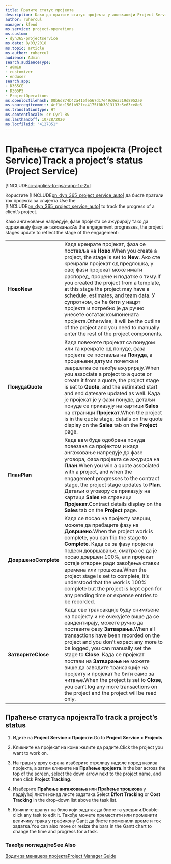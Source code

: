 ```yaml
---
title: Пратите статус пројекта
description: Како да пратите статус пројекта у апликацији Project Service
author: ruhercul
manager: kfend
ms.service: project-operations
ms.custom:
- dyn365-projectservice
ms.date: 8/03/2018
ms.topic: article
ms.author: ruhercul
audience: Admin
search.audienceType:
- admin
- customizer
- enduser
search.app:
- D365CE
- D365PS
- ProjectOperations
ms.openlocfilehash: 00b6d874b42a415fe567d17e49c0ea319d8952a0
ms.sourcegitcommit: 4cf1dc1561b92fca4175f0b3813133c5e63ce8e6
ms.translationtype: HT
ms.contentlocale: sr-Cyrl-RS
ms.lasthandoff: 10/28/2020
ms.locfileid: "4127851"
---
```

# <a name="track-a-projects-status-project-service"></a><span data-ttu-id="a3a0e-103">Праћење статуса пројекта (Project Service)</span><span class="sxs-lookup"><span data-stu-id="a3a0e-103">Track a project’s status (Project Service)</span></span>

[!INCLUDE[cc-applies-to-psa-app-1x-2x](../includes/cc-applies-to-psa-app-1x-2x.md)]

<span data-ttu-id="a3a0e-104">Користите [!INCLUDE[pn_dyn_365_project_service_auto](../includes/pn-dyn-365-project-service-auto.md)] да бисте пратили ток пројекта за клијента.</span><span class="sxs-lookup"><span data-stu-id="a3a0e-104">Use the [!INCLUDE[pn_dyn_365_project_service_auto](../includes/pn-dyn-365-project-service-auto.md)] to track the progress of a client’s project.</span></span>  

<span data-ttu-id="a3a0e-105">Како ангажовање напредује, фазе пројекта се ажурирају тако да одражавају фазу ангажовања:</span><span class="sxs-lookup"><span data-stu-id="a3a0e-105">As the engagement progresses, the project stages update to reflect the stage of the engagement:</span></span>  


|              |                                                                                                                                                                                                                                                                                                  |
|--------------|--------------------------------------------------------------------------------------------------------------------------------------------------------------------------------------------------------------------------------------------------------------------------------------------------|
|   <span data-ttu-id="a3a0e-106">**Ново**</span><span class="sxs-lookup"><span data-stu-id="a3a0e-106">**New**</span></span>    | <span data-ttu-id="a3a0e-107">Када креирате пројекат, фаза се поставља на **Ново**.</span><span class="sxs-lookup"><span data-stu-id="a3a0e-107">When you create a project, the stage is set to **New**.</span></span> <span data-ttu-id="a3a0e-108">Ако сте креирали пројекат од предлошка, у овој фази пројекат може имати распоред, процене и податке о тиму.</span><span class="sxs-lookup"><span data-stu-id="a3a0e-108">If you created the project from a template, at this stage the project may have a schedule, estimates, and team data.</span></span> <span data-ttu-id="a3a0e-109">У супротном, он ће бити у нацрт пројекта и потребно је да ручно унесете остатак компонената пројекта.</span><span class="sxs-lookup"><span data-stu-id="a3a0e-109">Otherwise, it will be the outline of the project and you need to manually enter the rest of the project components.</span></span> |
|  <span data-ttu-id="a3a0e-110">**Понуда**</span><span class="sxs-lookup"><span data-stu-id="a3a0e-110">**Quote**</span></span>   |      <span data-ttu-id="a3a0e-111">Када повежете пројекат са понудом или га креирате од понуде, фаза пројекта се поставља на **Понуда**, а процењени датуми почетка и завршетка се такође ажурирају.</span><span class="sxs-lookup"><span data-stu-id="a3a0e-111">When you associate a project to a quote or create it from a quote, the project stage is set to **Quote**, and the estimated start and end datesare updated as well.</span></span> <span data-ttu-id="a3a0e-112">Када је пројекат је у фази понуде, детаљи понуде се приказују на картици **Sales** на страници **Пројекат**.</span><span class="sxs-lookup"><span data-stu-id="a3a0e-112">When the project is in the quote stage, details on the quote display on the **Sales** tab on the **Project** page.</span></span>      |
|   <span data-ttu-id="a3a0e-113">**План**</span><span class="sxs-lookup"><span data-stu-id="a3a0e-113">**Plan**</span></span>   |                                     <span data-ttu-id="a3a0e-114">Када вам буде одобрена понуда повезана са пројектом и када ангажовање напредује до фазе уговора, фаза пројекта се ажурира на **План**.</span><span class="sxs-lookup"><span data-stu-id="a3a0e-114">When you win a quote associated with a project, and when the engagement progresses to the contract stage, the project stage updates to **Plan**.</span></span> <span data-ttu-id="a3a0e-115">Детаљи о уговору се приказују на картици **Sales** на страници **Пројекат**.</span><span class="sxs-lookup"><span data-stu-id="a3a0e-115">Contract details display on the **Sales** tab on the **Project** page.</span></span>                                      |
| <span data-ttu-id="a3a0e-116">**Довршено**</span><span class="sxs-lookup"><span data-stu-id="a3a0e-116">**Complete**</span></span> |                    <span data-ttu-id="a3a0e-117">Када се посао на пројекту заврши, можете да пребаците фазу на **Довршено**.</span><span class="sxs-lookup"><span data-stu-id="a3a0e-117">When the project work is complete, you can flip the stage to **Complete**.</span></span> <span data-ttu-id="a3a0e-118">Када се за фазу пројекта подеси довршавање, сматра се да је посао довршен 100%, али пројекат остаје отворен ради завођења ставки времена или трошкова.</span><span class="sxs-lookup"><span data-stu-id="a3a0e-118">When the project stage is set to complete, it’s understood that the work is 100% complete but the project is kept open for any pending time or expense entries to be recorded.</span></span>                     |
|  <span data-ttu-id="a3a0e-119">**Затворите**</span><span class="sxs-lookup"><span data-stu-id="a3a0e-119">**Close**</span></span>   |           <span data-ttu-id="a3a0e-120">Када све трансакције буду снимљене на пројекту и не очекујете више да се евидентирају, можете ручно да поставите фазу **Затварања**.</span><span class="sxs-lookup"><span data-stu-id="a3a0e-120">When all transactions have been recorded on the project and you don't expect any more to be logged, you can manually set the stage to **Close**.</span></span> <span data-ttu-id="a3a0e-121">Када се пројекат постави на **Затварање** не можете више да заводите трансакције на пројекту и пројекат ће бити само за читање.</span><span class="sxs-lookup"><span data-stu-id="a3a0e-121">When the project is set to **Close**, you can’t log any more transactions on the project and the project will be read only.</span></span>           |

## <a name="to-track-a-projects-status"></a><span data-ttu-id="a3a0e-122">Праћење статуса пројекта</span><span class="sxs-lookup"><span data-stu-id="a3a0e-122">To track a project’s status</span></span>  

1.  <span data-ttu-id="a3a0e-123">Идите на **Project Service > Пројекти**.</span><span class="sxs-lookup"><span data-stu-id="a3a0e-123">Go to **Project Service > Projects**.</span></span>  

2.  <span data-ttu-id="a3a0e-124">Кликните на пројекат на коме желите да радите.</span><span class="sxs-lookup"><span data-stu-id="a3a0e-124">Click the project you want to work on.</span></span>  

3.  <span data-ttu-id="a3a0e-125">На траци у врху екрана изаберите стрелицу надоле поред назива пројекта, а затим кликните на **Праћење пројекта**.</span><span class="sxs-lookup"><span data-stu-id="a3a0e-125">In the bar across the top of the screen, select the down arrow next to the project name, and then click **Project Tracking**.</span></span>  

4.  <span data-ttu-id="a3a0e-126">Изаберите **Праћење ангажовања** или **Праћење трошкова** у падајућој листи изнад листе задатака.</span><span class="sxs-lookup"><span data-stu-id="a3a0e-126">Select **Effort Tracking** or **Cost Tracking** in the drop-down list above the task list.</span></span>  

5.  <span data-ttu-id="a3a0e-127">Кликните двапут на било који задатак да бисте га уредили.</span><span class="sxs-lookup"><span data-stu-id="a3a0e-127">Double-click any task to edit it.</span></span> <span data-ttu-id="a3a0e-128">Такође можете преместити или променити величину трака у графикону Gantt да бисте променили време и ток задатка.</span><span class="sxs-lookup"><span data-stu-id="a3a0e-128">You can also move or resize the bars in the Gantt chart to change the time and progress for a task.</span></span>  

### <a name="see-also"></a><span data-ttu-id="a3a0e-129">Такође погледајте</span><span class="sxs-lookup"><span data-stu-id="a3a0e-129">See Also</span></span>  
 [<span data-ttu-id="a3a0e-130">Водич за менаџера пројекта</span><span class="sxs-lookup"><span data-stu-id="a3a0e-130">Project Manager Guide</span></span>](../psa/project-manager-guide.md)
